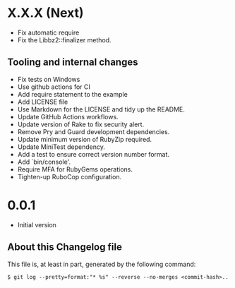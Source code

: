 # X.X.X (Next)

* Fix automatic require
* Fix the Libbz2::finalizer method.

## Tooling and internal changes

* Fix tests on Windows
* Use github actions for CI
* Add require statement to the example
* Add LICENSE file
* Use Markdown for the LICENSE and tidy up the README.
* Update GitHub Actions workflows.
* Update version of Rake to fix security alert.
* Remove Pry and Guard development dependencies.
* Update minimum version of RubyZip required.
* Update MiniTest dependency.
* Add a test to ensure correct version number format.
* Add `bin/console'.
* Require MFA for RubyGems operations.
* Tighten-up RuboCop configuration.

# 0.0.1

* Initial version

## About this Changelog file

This file is, at least in part, generated by the following command:

```shell
$ git log --pretty=format:"* %s" --reverse --no-merges <commit-hash>..
```
